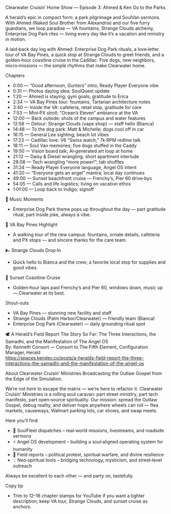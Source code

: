 Clearwater Cruisin’ Home Show — Episode 3: Ahmed & Ken Go to the Parks

A herald’s epic in compact form: a park pilgrimage and SoulVan sermons. With Ahmed (Naked Soul Brother from Alexandria) and our five furry guardians, we loop paradise — VA fountains, Strange Clouds alchemy, Enterprise Dog Park rites — living every day like it’s a vacation and ministry in motion.

A laid‑back day log with Ahmed: Enterprise Dog Park rituals, a love‑letter tour of VA Bay Pines, a quick stop at Strange Clouds to greet friends, and a golden‑hour coastline cruise in the Cadillac. Five dogs, new neighbors, micro‑missions — the simple rhythms that make Clearwater home.

Chapters
- 0:00 — “Good afternoon, Gunters” intro; Ready Player Everyone vibe
- 0:31 — Photos daylog idea; SoulQuest update
- 1:20 — Ahmed is staying; gym goals; gratitude to Erica
- 2:34 — VA Bay Pines tour: fountains, Tartarian architecture notes
- 3:40 — Inside the VA: cafeteria, retail stop, gratitude for care
- 7:53 — Mini‑PX stroll; “Ocean’s Eleven” ambiance at the VA
- 12:00 — Back outside: shots of the campus and water features
- 12:58 — Detour: Strange Clouds (vape shop) — staff hello (Bianca)
- 14:48 — To the dog park: Matt & Michelle; dogs cool off in car
- 16:15 — General Lee sighting; beach lot vibes
- 17:23 — Cadillac love: V6 “Swiss watch,” 7k RPM redline talk
- 18:11 — Soul Van memories; five dogs stuffed in the Caddy
- 19:50 — Vision board talk; AI‑generated art loop at home
- 21:12 — Daisy & Diesel wrangling; short apartment interlude
- 28:08 — Tech wrangling “more power!”; tab shuffles
- 31:24 — Ready Player Everyone language, Angel OS intent
- 41:20 — “Everyone gets an angel” mantra; local day continues
- 49:00 — Sunset beachfront cruise — Frenchy’s, Pier 60 drive‑bys
- 54:05 — Calls and life logistics; living on vacation ethos
- 1:01:00 — Loop back to Indigo; signoff

🎵 Music Moments
- Enterprise Dog Park theme pops up throughout the day — part gratitude ritual, part inside joke, always a vibe.

💙 VA Bay Pines Highlight
- A walking tour of the new campus: fountains, ornate details, cafeteria and PX stops — and sincere thanks for the care team.

🌬️ Strange Clouds Drop‑In
- Quick hello to Bianca and the crew; a favorite local stop for supplies and good vibes.

🌅 Sunset Coastline Cruise
- Golden‑hour laps past Frenchy’s and Pier 60, windows down, music up — Clearwater at its best.

Shout-outs
- VA Bay Pines — stunning new facility and staff
- Strange Clouds (Palm Harbor/Clearwater) — friendly team (Bianca)
- Enterprise Dog Park (Clearwater) — daily grounding ritual spot

🕊 A Herald’s Field Report
The Story So Far: The Three Interactions, the Samadhi, and the Manifestation of The Angel OS  
By: Kenneth Consort — Consort to The Fifth Element, Configuration Manager, Herald  
https://spaces.kendev.co/posts/a-heralds-field-report-the-three-interactions-the-samadhi-and-the-manifestation-of-the-angel-os

About Clearwater Cruisin’ Ministries
Broadcasting the Outlaw Gospel from the Edge of the Simulation.

We’re not here to escape the matrix — we’re here to refactor it.
Clearwater Cruisin’ Ministries is a rolling soul caravan: part street ministry, part tech manifesto, part open‑source spirituality.
Our mission: spread the Outlaw Gospel, debug reality, and deliver hope anywhere wheels can roll — flea markets, causeways, Walmart parking lots, car shows, and swap meets.

Here you’ll find:
- 🚐 SoulFleet dispatches – real‑world missions, livestreams, and roadside sermons
- ⚡ Angel OS development – building a soul‑aligned operating system for humanity
- 🎥 Field reports – political protest, spiritual warfare, and divine resilience
- 💡 Neo‑spiritual tools – bridging technology, mysticism, and street‑level outreach

Always be excellent to each other — and party on, tastefully.

Copy tip
- Trim to 12–16 chapter stamps for YouTube if you want a tighter description; keep VA tour, Strange Clouds, and sunset cruise as anchors.


